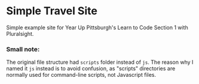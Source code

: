 # Simple Travel Site

Simple example site for Year Up Pittsburgh's Learn to Code Section 1 with Pluralsight.

### Small note:

The original file structure had `scripts` folder instead of `js`. The reason why I named it `js` instead is to avoid confusion, as "scripts" directories are normally used for command-line scripts, not Javascript files.
